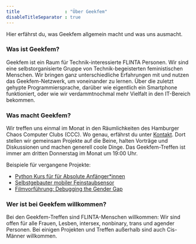 ```yaml
---
title                 : "Über Geekfem"
disableTitleSeparator : true
---
```

Hier erfährst du, was Geekfem allgemein macht und was uns ausmacht. 

### Was ist Geekfem?

Geekfem ist ein Raum für Technik-interessierte FLINTA Personen. Wir sind eine selbstorganisierte Gruppe von Technik-begeisterten feministischen Menschen. Wir bringen ganz unterschiedliche Erfahrungen mit und nutzen das Geekfem-Netzwerk, um voneinander zu lernen. Über die zuletzt gehypte Programmiersprache, darüber wie eigentlich ein Smartphone funktioniert, oder wie wir verdammtnochmal mehr Vielfalt in den IT-Bereich bekommen. 


### Was macht Geekfem?

Wir treffen uns einmal im Monat in den Räumlichkeiten des Hamburger Chaos Computer Clubs (CCC). Wo genau, erfährst du unter [Kontakt](/). Dort stellen wir gemeinsam Projekte auf die Beine, halten Vorträge und Diskussionen und machen generell coole Dinge. Das Geekfem-Treffen ist immer am dritten Donnerstag im Monat um 19:00 Uhr. 

Beispiele für vergangene Projekte: 
- [Python Kurs für für Absolute Anfänger\*innen](https://ithea.de/pykurs-d/)
- [Selbstgebauter mobiler Feinstaubsensor](/2019-03-25-projekt-18-mobiler-feinstaubsensor-selbst-bauen)
- [Filmvorführung: Debugging the Gender Gap](/2017-09-23-debugging-the-gender-gap)


### Wer ist bei Geekfem willkommen? 

Bei den Geekfem-Treffen sind FLINTA-Menschen willkommen: Wir sind offen für alle Frauen, Lesben, intersex, nonbinary, trans und agender Personen. Bei einigen Projekten und Treffen außerhalb sind auch Cis-Männer willkommen.
